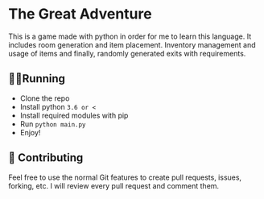 # The Great Adventure

This is a game made with python in order for me to learn this language. It includes room generation and item placement. Inventory management and usage of items and finally, randomly generated exits with requirements.

## 🏃‍♀️Running

- Clone the repo
- Install python `3.6 or <`
- Install required modules with pip
- Run `python main.py`
- Enjoy!

## 🧦 Contributing

Feel free to use the normal Git features to create pull requests, issues, forking, etc. I will review every pull request and comment them.
